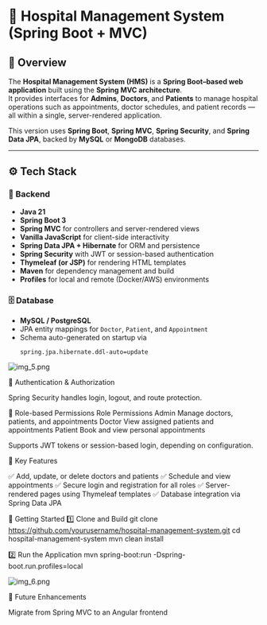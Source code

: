 # 🏥 Hospital Management System (Spring Boot + MVC)

## 📖 Overview
The **Hospital Management System (HMS)** is a **Spring Boot–based web application** built using the **Spring MVC architecture**.  
It provides interfaces for **Admins**, **Doctors**, and **Patients** to manage hospital operations such as appointments, doctor schedules, and patient records — all within a single, server-rendered application.

This version uses **Spring Boot**, **Spring MVC**, **Spring Security**, and **Spring Data JPA**, backed by **MySQL** or **MongoDB** databases.

---

## ⚙️ Tech Stack

### 🧩 Backend
- **Java 21**
- **Spring Boot 3**
- **Spring MVC** for controllers and server-rendered views
- **Vanilla JavaScript** for client-side interactivity
- **Spring Data JPA + Hibernate** for ORM and persistence
- **Spring Security** with JWT or session-based authentication
- **Thymeleaf (or JSP)** for rendering HTML templates
- **Maven** for dependency management and build
- **Profiles** for local and remote (Docker/AWS) environments

### 🗄️ Database
- **MySQL / PostgreSQL**
- JPA entity mappings for `Doctor`, `Patient`, and `Appointment`
- Schema auto-generated on startup via
  ```properties
  spring.jpa.hibernate.ddl-auto=update

![img_5.png](img_5.png)

🔐 Authentication & Authorization

Spring Security handles login, logout, and route protection.

👥 Role-based Permissions
Role	Permissions
Admin	Manage doctors, patients, and appointments
Doctor	View assigned patients and appointments
Patient	Book and view personal appointments

Supports JWT tokens or session-based login, depending on configuration.

🧠 Key Features

✅ Add, update, or delete doctors and patients
✅ Schedule and view appointments
✅ Secure login and registration for all roles
✅ Server-rendered pages using Thymeleaf templates
✅ Database integration via Spring Data JPA

🚀 Getting Started
1️⃣ Clone and Build
git clone https://github.com/yourusername/hospital-management-system.git
cd hospital-management-system
mvn clean install

2️⃣ Run the Application
mvn spring-boot:run -Dspring-boot.run.profiles=local

![img_6.png](img_6.png)

🌱 Future Enhancements

Migrate from Spring MVC to an Angular frontend